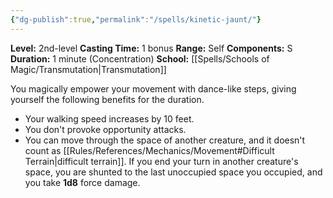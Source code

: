 ```yaml
---
{"dg-publish":true,"permalink":"/spells/kinetic-jaunt/"}
---
```


**Level:** 2nd-level
**Casting Time:** 1 bonus
**Range:** Self
**Components:** S
**Duration:** 1 minute (Concentration)
**School:** [[Spells/Schools of Magic/Transmutation\|Transmutation]]

You magically empower your movement with dance-like steps, giving yourself the following benefits for the duration.
- Your walking speed increases by 10 feet.
- You don't provoke opportunity attacks.
- You can move through the space of another creature, and it doesn't count as [[Rules/References/Mechanics/Movement#Difficult Terrain\|difficult terrain]]. If you end your turn in another creature's space, you are shunted to the last unoccupied space you occupied, and you take **1d8** force damage.